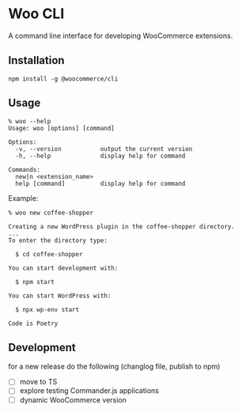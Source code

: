 # Woo CLI

A command line interface for developing WooCommerce extensions.

## Installation

```
npm install -g @woocommerce/cli
```

## Usage

```
% woo --help
Usage: woo [options] [command]

Options:
  -v, --version           output the current version
  -h, --help              display help for command

Commands:
  new|n <extension_name>
  help [command]          display help for command
```

Example: 

```
% woo new coffee-shopper

Creating a new WordPress plugin in the coffee-shopper directory.
...
To enter the directory type:

  $ cd coffee-shopper

You can start development with:

  $ npm start

You can start WordPress with:

  $ npx wp-env start

Code is Poetry
```

## Development

for a new release do the following (changlog file, publish to npm)

- [ ] move to TS
- [ ] explore testing Commander.js applications
- [ ] dynamic WooCommerce version
